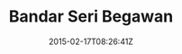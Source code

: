 ---
title: "Bandar Seri Begawan"
date: 2015-02-17T08:26:41Z
draft: false
description: ""
type: post
region: "Southeast Asia"
country: "Brunei"
thumbnail: "brunei-3.jpg"
---